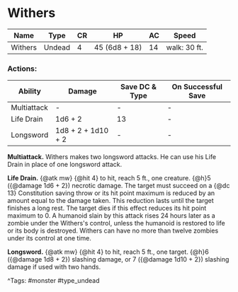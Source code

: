 # Withers

| Name | Type | CR | HP | AC | Speed |
|------|------|----|----|----|-------|
| Withers | Undead | 4 | 45 (6d8 + 18) | 14 | walk: 30 ft. |

### Actions:

| Ability | Damage | Save DC & Type | On Successful Save |
|---------|--------|----------------|--------------------|
| Multiattack | - | - | - |
| Life Drain | 1d6 + 2 | 13 | - |
| Longsword | 1d8 + 2 + 1d10 + 2 | - | - |


**Multiattack.** Withers makes two longsword attacks. He can use his Life Drain in place of one longsword attack.

**Life Drain.** {@atk mw} {@hit 4} to hit, reach 5 ft., one creature. {@h}5 ({@damage 1d6 + 2}) necrotic damage. The target must succeed on a {@dc 13} Constitution saving throw or its hit point maximum is reduced by an amount equal to the damage taken. This reduction lasts until the target finishes a long rest. The target dies if this effect reduces its hit point maximum to 0. A humanoid slain by this attack rises 24 hours later as a zombie under the Withers's control, unless the humanoid is restored to life or its body is destroyed. Withers can have no more than twelve zombies under its control at one time.

**Longsword.** {@atk mw} {@hit 4} to hit, reach 5 ft., one target. {@h}6 ({@damage 1d8 + 2}) slashing damage, or 7 ({@damage 1d10 + 2}) slashing damage if used with two hands.

^Tags: #monster #type_undead